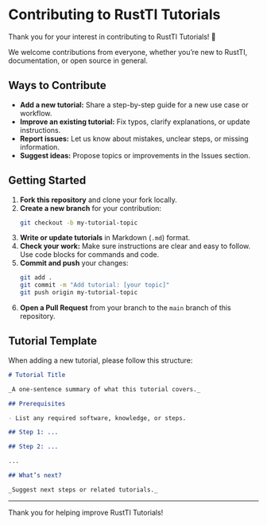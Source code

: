 # Contributing to RustTI Tutorials

Thank you for your interest in contributing to RustTI Tutorials! 🎉

We welcome contributions from everyone, whether you’re new to RustTI, documentation, or open source in general.

## Ways to Contribute

- **Add a new tutorial:** Share a step-by-step guide for a new use case or workflow.
- **Improve an existing tutorial:** Fix typos, clarify explanations, or update instructions.
- **Report issues:** Let us know about mistakes, unclear steps, or missing information.
- **Suggest ideas:** Propose topics or improvements in the Issues section.

## Getting Started

1. **Fork this repository** and clone your fork locally.
2. **Create a new branch** for your contribution:
   ```sh
   git checkout -b my-tutorial-topic
   ```
3. **Write or update tutorials** in Markdown (`.md`) format.
4. **Check your work:** Make sure instructions are clear and easy to follow. Use code blocks for commands and code.
5. **Commit and push** your changes:
   ```sh
   git add .
   git commit -m "Add tutorial: [your topic]"
   git push origin my-tutorial-topic
   ```
6. **Open a Pull Request** from your branch to the `main` branch of this repository.

## Tutorial Template

When adding a new tutorial, please follow this structure:

```markdown
# Tutorial Title

_A one-sentence summary of what this tutorial covers._

## Prerequisites

- List any required software, knowledge, or steps.

## Step 1: ...

## Step 2: ...

...

## What’s next?

_Suggest next steps or related tutorials._
```

---

Thank you for helping improve RustTI Tutorials!

